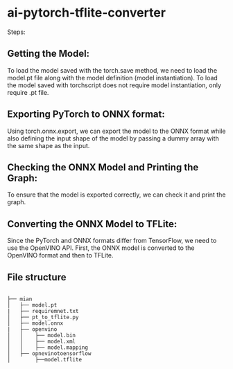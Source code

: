 # ai-pytorch-tflite-converter
Steps:

## Getting the Model:
To load the model saved with the torch.save method, we need to load the model.pt file along with the model definition (model instantiation). 
To load the model saved with torchscript does not require model instantiation, only require .pt file.

## Exporting PyTorch to ONNX format:
Using torch.onnx.export, we can export the model to the ONNX format while also defining the input shape of the model by passing a dummy array with the same shape as the input.

## Checking the ONNX Model and Printing the Graph:
To ensure that the model is exported correctly, we can check it and print the graph.

## Converting the ONNX Model to TFLite:
Since the PyTorch and ONNX formats differ from TensorFlow, we need to use the OpenVINO API. First, the ONNX model is converted to the OpenVINO format and then to TFLite.

## File structure 
```

├── mian
│   ├── model.pt
|   ├── requiremnet.txt
│   ├── pt_to_tflite.py
│   ├── model.onnx
|   ├── openvino 
│   │    ├── model.bin
│   │    ├── model.xml
│   │    ├── model.mapping
│   ├── opnevinotoensorflow
│        ├──model.tflite

```
